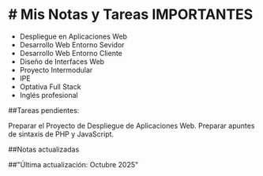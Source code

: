 # \# Mis Notas y Tareas IMPORTANTES

* Despliegue en Aplicaciones Web
* Desarrollo Web Entorno Sevidor
* Desarrollo Web Entorno Cliente
* Diseño de Interfaces Web
* Proyecto Intermodular
* IPE
* Optativa Full Stack
* Inglés profesional



\##Tareas pendientes:

Preparar el Proyecto de Despliegue de Aplicaciones Web.
Preparar apuntes de sintaxis de PHP y JavaScript.



\##Notas actualizadas

\##"Última actualización: Octubre 2025"

